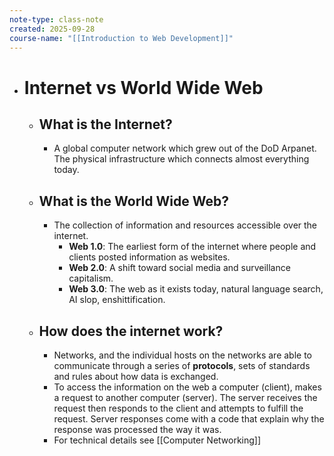 ```yaml
---
note-type: class-note
created: 2025-09-28
course-name: "[[Introduction to Web Development]]"
---
```

- # Internet vs World Wide Web
	- ## What is the Internet?
		- A global computer network which grew out of the DoD Arpanet. The physical infrastructure  which connects almost everything today.
	- ## What is the World Wide Web?
		- The collection of information and resources accessible over the internet.
			- **Web 1.0**: The earliest form of the internet where people and clients posted information as websites.
			- **Web 2.0**: A shift toward social media and surveillance capitalism.
			- **Web 3.0**: The web as it exists today, natural language search, AI slop, enshittification.
	- ## How does the internet work?
		- Networks, and the individual hosts on the networks are able to communicate through a series of **protocols**, sets of standards and rules about how data is exchanged.
		- To access the information on the web a computer (client), makes a request to another computer (server). The server receives the request then responds to the client and attempts to fulfill the request. Server responses come with a code that explain why the response was processed the way it was.
		- For technical details see [[Computer Networking]]